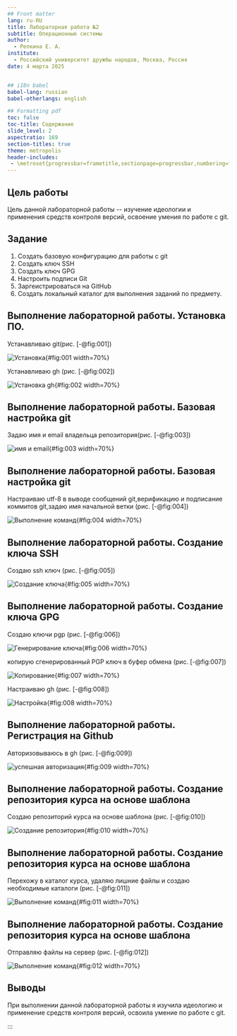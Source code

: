 ```yaml
---
## Front matter
lang: ru-RU
title: Лабораторная работа №2
subtitle: Операционные системы
author:
  - Репкина Е. А.
institute:
  - Российский университет дружбы народов, Москва, Россия
date: 4 марта 2025


## i18n babel
babel-lang: russian
babel-otherlangs: english

## Formatting pdf
toc: false
toc-title: Содержание
slide_level: 2
aspectratio: 169
section-titles: true
theme: metropolis
header-includes:
 - \metroset{progressbar=frametitle,sectionpage=progressbar,numbering=fraction}
---
```


## Цель работы

Цель данной лабораторной работы -- изучение идеологии и применения средств контроля версий, освоение умения по работе с git.


## Задание

1. Создать базовую конфигурацию для работы с git
2. Создать ключ SSH
3. Создать ключ GPG
4. Настроить подписи Git
5. Заргеистрироваться на GitHub
6. Создать локальный каталог для выполнения заданий по предмету.

## Выполнение лабораторной работы. Установка ПО.
Устанавливаю git(рис. [-@fig:001])

![Установка](image/1.png){#fig:001 width=70%}

Устанавливаю gh (рис. [-@fig:002])

![Установка gh](image/2.png){#fig:002 width=70%}

## Выполнение лабораторной работы. Базовая настройка git


Задаю имя и email владельца репозитория(рис. [-@fig:003])

![имя и email](image/3.png){#fig:003 width=70%}


## Выполнение лабораторной работы. Базовая настройка git

Настраиваю utf-8 в выводе сообщений git,верификацию и подписание коммитов git,задаю имя начальной ветки (рис. [-@fig:004])

![Выполнение команд](image/4.png){#fig:004 width=70%}

## Выполнение лабораторной работы. Создание ключа SSH

Создаю ssh ключ (рис. [-@fig:005])

![Создание ключа](image/5.png){#fig:005 width=70%}

## Выполнение лабораторной работы. Создание ключа GPG

Создаю ключи pgp (рис. [-@fig:006])

![Генерирование ключа](image/6.png){#fig:006 width=70%}


копирую сгенерированный PGP ключ в буфер обмена  (рис. [-@fig:007])

![Копирование](image/7.png){#fig:007 width=70%}


Настраиваю gh (рис. [-@fig:008])

![Настройка](image/8.png){#fig:008 width=70%}
 
## Выполнение лабораторной работы. Регистрация на Github

Авторизовываюсь в gh (рис. [-@fig:009])

![успешная авторизация ](image/9.png){#fig:009 width=70%}

## Выполнение лабораторной работы. Создание репозитория курса на основе шаблона

Создаю репозиторий курса на основе шаблона (рис. [-@fig:010])

![Создание репозитория](image/10.png){#fig:010 width=70%}

## Выполнение лабораторной работы. Создание репозитория курса на основе шаблона

Перехожу в каталог курса, удаляю лишние файлы и создаю необходимые каталоги (рис. [-@fig:011])

![Выполнение команд](image/11.png){#fig:011 width=70%}

## Выполнение лабораторной работы. Создание репозитория курса на основе шаблона

Отправляю файлы на сервер (рис. [-@fig:012])

![Выполнение команд](image/12.png){#fig:012 width=70%}

## Выводы

При выполнении данной лабораторной работы я изучила идеологию и применение средств контроля версий, освоила умение по работе с git.


:::

